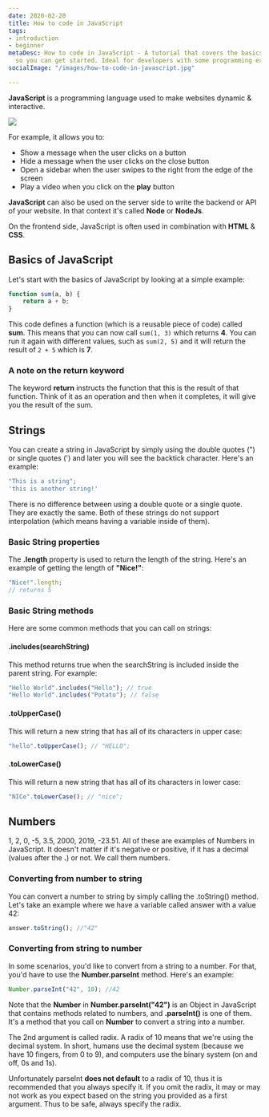 ```yaml
---
date: 2020-02-20
title: How to code in JavaScript
tags:
- introduction
- beginner
metaDesc: How to code in JavaScript - A tutorial that covers the basics of JavaScript
  so you can get started. Ideal for developers with some programming experience.
socialImage: "/images/how-to-code-in-javascript.jpg"

---
```

**JavaScript** is a programming language used to make
websites dynamic & interactive.

![](/images/how-to-code-in-javascript.jpg)

For example, it allows you to:

* Show a message when the user clicks on a button
* Hide a message when the user clicks on the close button
* Open a sidebar when the user swipes to the right from the edge of
  the screen
* Play a video when you click on the **play** button

**JavaScript** can also be used on the server side to
write the backend or API of your website. In that context it's called
**Node** or **NodeJs**.

On the frontend side, JavaScript is often used in combination with
**HTML** & **CSS**.

## Basics of JavaScript

Let's start with the basics of JavaScript by looking at a simple
example:

```javascript
function sum(a, b) {
	return a + b;
}
```

This code defines a function (which is a reusable piece of code) called
**sum**. This means that you can now call
`sum(1, 3)` which returns **4**. You can run it
again with different values, such as `sum(2, 5)` and it will
return the result of `2 + 5` which is **7**.

### A note on the return keyword

The keyword **return** instructs the function that this is
the result of that function. Think of it as an operation and then when
it completes, it will give you the result of the sum.

## Strings

You can create a string in JavaScript by simply using the double
quotes (") or single quotes (') and later you will see the backtick
character.
Here's an example:

```javascript
"This is a string";
'this is another string!'
```

There is no difference between using a double quote or a single quote.
They are exactly the same. Both of these strings do not support
interpolation (which means having a variable inside of them).

### Basic String properties

The **.length** property is used to return the length of
the string. Here's an example of getting the length of
**"Nice!"**:

```javascript
"Nice!".length;
// returns 5
```

### Basic String methods

Here are some common methods that you can call on strings:

#### .includes(searchString)

This method returns true when the searchString is included inside the
parent string. For example:

```javascript
"Hello World".includes("Hello"); // true
"Hello World".includes("Potato"); // false
```

#### .toUpperCase()

This will return a new string that has all of its characters in upper
case:

```javascript
"hello".toUpperCase(); // "HELLO";
```

#### .toLowerCase()

This will return a new string that has all of its characters in lower
case:

```javascript
"NICe".toLowerCase(); // "nice";
```

## Numbers

1, 2, 0, -5, 3.5, 2000, 2019, -23.51.
All of these are examples of Numbers in JavaScript. It doesn't matter if
it's negative or positive, if it has a decimal (values after the
**.**) or not. We call them numbers.

### Converting from number to string

You can convert a number to string by simply calling the .toString()
method. Let's take an example where we have a variable called answer
with a value 42:

```javascript
answer.toString(); //"42"
```

### Converting from string to number

In some scenarios, you'd like to convert from a string to a number.
For that, you'd have to use the
**Number.parseInt** method. Here's an example:

```javascript
Number.parseInt("42", 10); //42
```

Note that the **Number** in
**Number.parseInt("42")** is an Object in JavaScript that
contains methods related to numbers, and
**.parseInt()** is one of them. It's a method that you
call on **Number** to convert a string into a number.

The 2nd argument is called radix. A radix of 10 means that we're using
the decimal system. In short, humans use the decimal system (because
we have 10 fingers, from 0 to 9), and computers use the binary system
(on and off, 0s and 1s).

Unfortunately parseInt **does not default** to a radix of
10, thus it is recommended that you always specify it. If you omit the
radix, it may or may not work as you expect based on the string you
provided as a first argument. Thus to be safe, always specify the
radix.